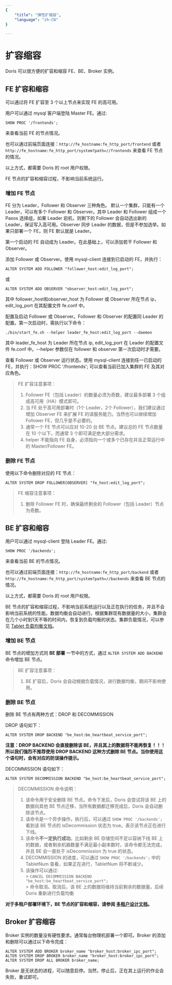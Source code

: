```yaml
---
{
    "title": "弹性扩缩容",
    "language": "zh-CN"
}

---
```


<!--
Licensed to the Apache Software Foundation (ASF) under one
or more contributor license agreements.  See the NOTICE file
distributed with this work for additional information
regarding copyright ownership.  The ASF licenses this file
to you under the Apache License, Version 2.0 (the
"License"); you may not use this file except in compliance
with the License.  You may obtain a copy of the License at

  http://www.apache.org/licenses/LICENSE-2.0

Unless required by applicable law or agreed to in writing,
software distributed under the License is distributed on an
"AS IS" BASIS, WITHOUT WARRANTIES OR CONDITIONS OF ANY
KIND, either express or implied.  See the License for the
specific language governing permissions and limitations
under the License.
-->

# 扩容缩容

Doris 可以很方便的扩容和缩容 FE、BE、Broker 实例。

## FE 扩容和缩容

可以通过将 FE 扩容至 3 个以上节点来实现 FE 的高可用。

用户可以通过 mysql 客户端登陆 Master FE。通过:

`SHOW PROC '/frontends';`

来查看当前 FE 的节点情况。

也可以通过前端页面连接：```http://fe_hostname:fe_http_port/frontend``` 或者 ```http://fe_hostname:fe_http_port/system?path=//frontends``` 来查看 FE 节点的情况。

以上方式，都需要 Doris 的 root 用户权限。

FE 节点的扩容和缩容过程，不影响当前系统运行。

### 增加 FE 节点

FE 分为 Leader，Follower 和 Observer 三种角色。 默认一个集群，只能有一个 Leader，可以有多个 Follower 和 Observer。其中 Leader 和 Follower 组成一个 Paxos 选择组，如果 Leader 宕机，则剩下的 Follower 会自动选出新的 Leader，保证写入高可用。Observer 同步 Leader 的数据，但是不参加选举。如果只部署一个 FE，则 FE 默认就是 Leader。

第一个启动的 FE 自动成为 Leader。在此基础上，可以添加若干 Follower 和 Observer。

添加 Follower 或 Observer。使用 mysql-client 连接到已启动的 FE，并执行：

`ALTER SYSTEM ADD FOLLOWER "follower_host:edit_log_port";`

或

`ALTER SYSTEM ADD OBSERVER "observer_host:edit_log_port";`

其中 follower\_host和observer\_host 为 Follower 或 Observer 所在节点 ip，edit\_log\_port 在其配置文件 fe.conf 中。

配置及启动 Follower 或 Observer。Follower 和 Observer 的配置同 Leader 的配置。第一次启动时，需执行以下命令：

`./bin/start_fe.sh --helper leader_fe_host:edit_log_port --daemon`

其中 leader\_fe\_host 为 Leader 所在节点 ip, edit\_log\_port 在 Leader 的配置文件 fe.conf 中。--helper 参数仅在 follower 和 observer 第一次启动时才需要。

查看 Follower 或 Observer 运行状态。使用 mysql-client 连接到任一已启动的 FE，并执行：SHOW PROC '/frontends'; 可以查看当前已加入集群的 FE 及其对应角色。

> FE 扩容注意事项：
> 1. Follower FE（包括 Leader）的数量必须为奇数，建议最多部署 3 个组成高可用（HA）模式即可。
> 2. 当 FE 处于高可用部署时（1个 Leader，2个 Follower），我们建议通过增加 Observer FE 来扩展 FE 的读服务能力。当然也可以继续增加 Follower FE，但几乎是不必要的。
> 3. 通常一个 FE 节点可以应对 10-20 台 BE 节点。建议总的 FE 节点数量在 10 个以下。而通常 3 个即可满足绝大部分需求。
> 4. helper 不能指向 FE 自身，必须指向一个或多个已存在并且正常运行中的 Master/Follower FE。

### 删除 FE 节点

使用以下命令删除对应的 FE 节点：

```ALTER SYSTEM DROP FOLLOWER[OBSERVER] "fe_host:edit_log_port";```

> FE 缩容注意事项：
> 1. 删除 Follower FE 时，确保最终剩余的 Follower（包括 Leader）节点为奇数。

## BE 扩容和缩容

用户可以通过 mysql-client 登陆 Leader FE。通过:

```SHOW PROC '/backends';```

来查看当前 BE 的节点情况。

也可以通过前端页面连接：```http://fe_hostname:fe_http_port/backend``` 或者 ```http://fe_hostname:fe_http_port/system?path=//backends``` 来查看 BE 节点的情况。

以上方式，都需要 Doris 的 root 用户权限。

BE 节点的扩容和缩容过程，不影响当前系统运行以及正在执行的任务，并且不会影响当前系统的性能。数据均衡会自动进行。根据集群现有数据量的大小，集群会在几个小时到1天不等的时间内，恢复到负载均衡的状态。集群负载情况，可以参见 [Tablet 负载均衡文档](../maint-monitor/tablet-repair-and-balance.html#%E5%89%AF%E6%9C%AC%E5%9D%87%E8%A1%A1)。

### 增加 BE 节点

BE 节点的增加方式同 **BE 部署** 一节中的方式，通过 `ALTER SYSTEM ADD BACKEND` 命令增加 BE 节点。

> BE 扩容注意事项：
> 1. BE 扩容后，Doris 会自动根据负载情况，进行数据均衡，期间不影响使用。

### 删除 BE 节点

删除 BE 节点有两种方式：DROP 和 DECOMMISSION

DROP 语句如下：

```ALTER SYSTEM DROP BACKEND "be_host:be_heartbeat_service_port";```

**注意：DROP BACKEND 会直接删除该 BE，并且其上的数据将不能再恢复！！！所以我们强烈不推荐使用 DROP BACKEND 这种方式删除 BE 节点。当你使用这个语句时，会有对应的防误操作提示。**

DECOMMISSION 语句如下：

```ALTER SYSTEM DECOMMISSION BACKEND "be_host:be_heartbeat_service_port";```

> DECOMMISSION 命令说明：
> 1. 该命令用于安全删除 BE 节点。命令下发后，Doris 会尝试将该 BE 上的数据向其他 BE 节点迁移，当所有数据都迁移完成后，Doris 会自动删除该节点。
> 2. 该命令是一个异步操作。执行后，可以通过 ```SHOW PROC '/backends';``` 看到该 BE 节点的 isDecommission 状态为 true。表示该节点正在进行下线。
> 3. 该命令**不一定执行成功**。比如剩余 BE 存储空间不足以容纳下线 BE 上的数据，或者剩余机器数量不满足最小副本数时，该命令都无法完成，并且 BE 会一直处于 isDecommission 为 true 的状态。
> 4. DECOMMISSION 的进度，可以通过 ```SHOW PROC '/backends';``` 中的 TabletNum 查看，如果正在进行，TabletNum 将不断减少。
> 5. 该操作可以通过:  
     > 		```CANCEL DECOMMISSION BACKEND "be_host:be_heartbeat_service_port";```  
     > 	命令取消。取消后，该 BE 上的数据将维持当前剩余的数据量。后续 Doris 重新进行负载均衡

**对于多租户部署环境下，BE 节点的扩容和缩容，请参阅 [多租户设计文档](../multi-tenant.html)。**

## Broker 扩容缩容

Broker 实例的数量没有硬性要求。通常每台物理机部署一个即可。Broker 的添加和删除可以通过以下命令完成：

```ALTER SYSTEM ADD BROKER broker_name "broker_host:broker_ipc_port";```
```ALTER SYSTEM DROP BROKER broker_name "broker_host:broker_ipc_port";```
```ALTER SYSTEM DROP ALL BROKER broker_name;```

Broker 是无状态的进程，可以随意启停。当然，停止后，正在其上运行的作业会失败，重试即可。

